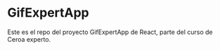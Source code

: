 # GifExpertApp

Este es el repo del proyecto GifExpertApp de React, parte del curso de Ceroa experto.